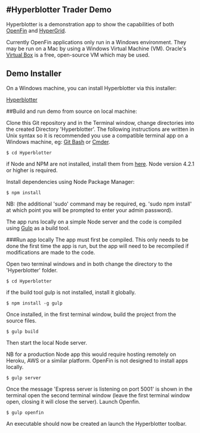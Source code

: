 #Hyperblotter Trader Demo
--
Hyperblotter is a demonstration app to show the capabilities of both [OpenFin](http://openfin.co/) and [HyperGrid](https://github.com/openfin/fin-hypergrid).

Currently OpenFin applications only run in a Windows environment. They may be run on a Mac by using a Windows Virtual Machine (VM). Oracle's [Virtual Box](https://www.virtualbox.org/) is a free, open-source VM which may be used. 

## Demo Installer
On a Windows machine, you can install Hyperblotter via this installer:

[Hyperblotter](https://dl.openfin.co/services/download?fileName=Hyperblotter&config=http://cdn.openfin.co/demos/hyperblotter/app.json)

##Build and run demo from source on local machine:

Clone this Git repository and in the Terminal window, change directories into the created Directory 'Hyperblotter'. The following instructions are written in Unix syntax so it is recommended you use a compatible terminal app on a Windows machine, eg: [Git Bash](https://git-scm.com/downloads) or [Cmder](http://cmder.net/).

```
$ cd Hyperblotter
```
if Node and NPM are not installed, install them from [here](https://nodejs.org/en/). Node version 4.2.1 or higher is required.

Install dependencies using Node Package Manager:

```
$ npm install
```
NB: (the additional 'sudo' command may be required, eg. 'sudo npm install' at which point you will be prompted to enter your admin password). 
 
The app runs locally on a simple Node server and the code is compiled using [Gulp](http://gulpjs.com/) as a build tool. 

###Run app locally
The app must first be compiled. This only needs to be done the first time the app is run, but the app will need to be recompiled if modifications are made to the code.

Open two terminal windows and in both change the directory to the 'Hyperblotter' folder.

```
$ cd Hyperblotter
```
if the build tool gulp is not installed, install it globally.

```
$ npm install -g gulp
```
Once installed, in the first terminal window, build the project from the source files.

```
$ gulp build
```
Then start the local Node server.

NB for a production Node app this would require hosting remotely on Heroku, AWS or a similar platform. OpenFin is not designed to install apps locally.

```
$ gulp server
```
Once the message 'Express server is listening on port 5001' is shown in the terminal open the second terminal window (leave the first terminal window open, closing it will close the server). Launch Openfin.

```
$ gulp openfin
```
An executable should now be created an launch the Hyperblotter toolbar. 
 
